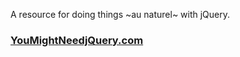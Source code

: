 A resource for doing things ~au naturel~ with jQuery.

### [YouMightNeedjQuery.com](http://youmightneedjquery.com)
